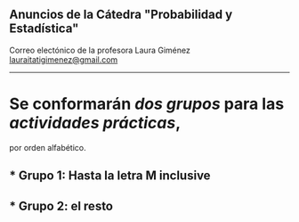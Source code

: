 ## Anuncios de la Cátedra "Probabilidad y Estadística"


Correo electónico de la profesora Laura Giménez
lauraitatigimenez@gmail.com

---

# Se conformarán *dos grupos* para las _actividades prácticas_, 
por orden alfabético.

## * Grupo 1: Hasta la letra M inclusive
## * Grupo 2: el resto


